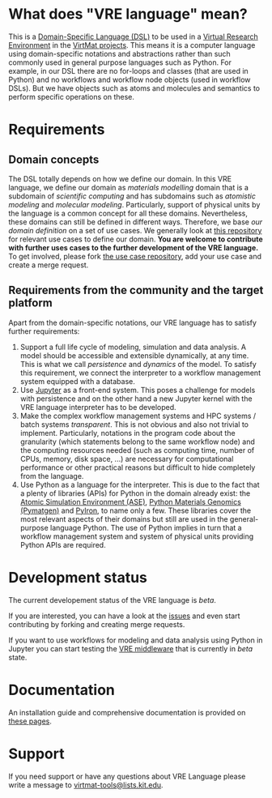 # What does "VRE language" mean?

This is a [Domain-Specific Language (DSL)](https://en.wikipedia.org/wiki/Domain-specific_language) to be used in a [Virtual Research Environment](https://en.wikipedia.org/wiki/Virtual_research_environment) in the [VirtMat projects](https://www.materials.kit.edu/virtmat_current_projects.php). This means it is a computer language using domain-specific notations and abstractions rather than such commonly used in general purpose languages such as Python. For example, in our DSL there are no for-loops and classes (that are used in Python) and no workflows and workflow node objects (used in workflow DSLs). But we have objects such as atoms and molecules and semantics to perform specific operations on these.

# Requirements

## Domain concepts

The DSL totally depends on how we define our domain. In this VRE language, we define our domain as *materials modelling* domain that is a subdomain of *scientific computing* and has subdomains such as *atomistic modeling* and *molecular modeling*. Particularly, support of physical units by the language is a common concept for all these domains. Nevertheless, these domains can still be defined in different ways. Therefore, we base *our domain definition* on a set of use cases. We generally look at [this repository](https://gitlab.kit.edu/kit/virtmat-tools/virtmat-models-and-data-analyses) for relevant use cases to define our domain. **You are welcome to contribute with further uses cases to the further development of the VRE language.** To get involved, please fork [the use case repository](https://gitlab.kit.edu/kit/virtmat-tools/virtmat-models-and-data-analyses), add your use case and create a merge request.

## Requirements from the community and the target platform

Apart from the domain-specific notations, our VRE language has to satisfy further requirements:

1. Support a full life cycle of modeling, simulation and data analysis. A model should be accessible and extensible dynamically, at any time. This is what we call *persistence* and *dynamics* of the model. To satisfy this requirement, we connect the interpreter to a workflow management system equipped with a database.
2. Use [Jupyter](https://jupyter.org/) as a front-end system. This poses a challenge for models with persistence and on the other hand a new Jupyter kernel with the VRE language interpreter has to be developed.
3. Make the complex workflow management systems and HPC systems / batch systems *transparent*. This is not obvious and also not trivial to implement. Particularly, notations in the program code about the granularity (which statements belong to the same workflow node) and the computing resources needed (such as computing time, number of CPUs, memory, disk space, ...) are necessary for computational performance or other practical reasons but difficult to hide completely from the language.
4. Use Python as a language for the interpreter. This is due to the fact that a plenty of libraries (APIs) for Python in the domain already exist: the [Atomic Simulation Environment (ASE)](https://wiki.fysik.dtu.dk/ase/), [Python Materials Genomics (Pymatgen)](https://pymatgen.org/) and [PyIron](https://pyiron.org/), to name only a few. These libraries cover the most relevant aspects of their domains but still are used in the general-purpose language Python. The use of Python implies in turn that a workflow management system and system of physical units providing Python APIs are required.

# Development status

The current developement status of the VRE language is *beta*.

If you are interested, you can have a look at the [issues](https://gitlab.kit.edu/kit/virtmat-tools/vre-language/-/issues) and even start contributing by forking and creating merge requests.

If you want to use workflows for modeling and data analysis using Python in Jupyter you can start testing the [VRE middleware](https://gitlab.kit.edu/kit/virtmat-tools/vre-middleware) that is currently in *beta* state.

# Documentation

An installation guide and comprehensive documentation is provided on [these pages](https://vre-language.readthedocs.io).

# Support

If you need support or have any questions about VRE Language please write a message to virtmat-tools@lists.kit.edu.
